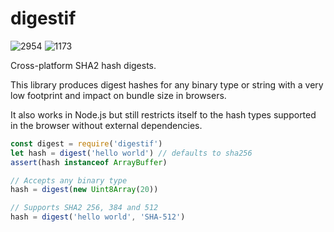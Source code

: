 # digestif

![2954](https://img.shields.io/badge/compiled%20bundle-3k-brightgreen) ![1173](https://img.shields.io/badge/gzipped%20bundle-1k-brightgreen)

Cross-platform SHA2 hash digests.

This library produces digest hashes for any binary type or string
with a very low footprint and impact on bundle size in browsers.

It also works in Node.js but still restricts itself to the hash
types supported in the browser without external dependencies.

```javascript
const digest = require('digestif')
let hash = digest('hello world') // defaults to sha256
assert(hash instanceof ArrayBuffer)

// Accepts any binary type
hash = digest(new Uint8Array(20))

// Supports SHA2 256, 384 and 512
hash = digest('hello world', 'SHA-512')
```
